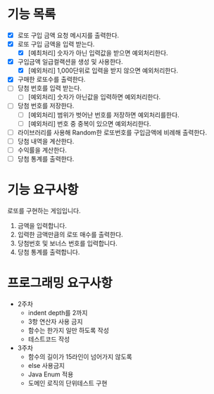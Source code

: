 # 기능 목록
- [x] 로또 구입 금액 요청 메시지를 출력한다.
- [x] 로또 구입 금액을 입력 받는다.
  - [x] [예최처리] 숫자가 아닌 입력값을 받으면 예외처리한다.
- [x] 구입금액 일급컬랙션을 생성 및 사용한다.
  - [x] [예외처리] 1,000단위로 입력을 받지 않으면 예외처리한다.
- [x] 구매한 로또수를 출력한다.
- [ ] 당첨 번호를 입력 받는다.
  - [ ] [예외처리] 숫자가 아닌값을 입력하면 예외처리한다.
- [ ] 당첨 번호를 저장한다.
  - [ ] [예외처리] 범위가 벗어난 번호를 저장하면 예외처리를한다.
  - [ ] [예외처리] 번호 중 중복이 있으면 예외처리한다.
- [ ] 라이브러리를 사용해 Random한 로또번호를 구입금액에 비례해 출력한다.
- [ ] 당첨 내역을 계산한다.
- [ ] 수익률을 계산한다.
- [ ] 당첨 통계를 출력한다.

# 기능 요구사항
로또를 구현하는 게임입니다.

1. 금액을 입력합니다.
2. 입력한 금액만큼의 로또 매수를 출력한다.
3. 당첨번호 및 보너스 번호를 입력합니다.
4. 당첨 통계를 출력합니다.

# 프로그래밍 요구사항
* 2주차
  * indent depth를 2까지
  * 3항 연산자 사용 금지
  * 함수는 한가지 일만 하도록 작성
  * 테스트코드 작성
* 3주차
  * 함수의 길이가 15라인이 넘어가지 않도록
  * else 사용금지
  * Java Enum 적용
  * 도메인 로직의 단위테스트 구현 